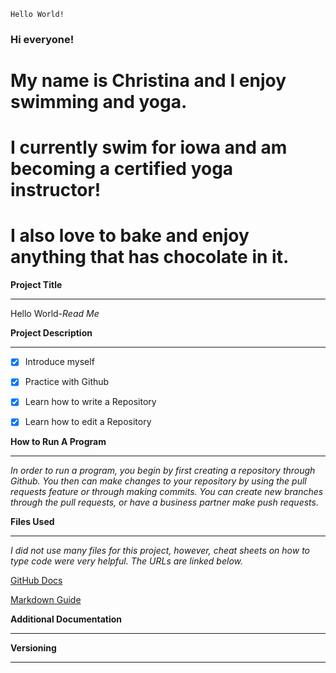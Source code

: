 	Hello World!

### Hi everyone!

# My name is Christina and I enjoy swimming and yoga. 
# I currently swim for iowa and am becoming a certified yoga instructor!
# I also love to bake and enjoy anything that has chocolate in it. 

**Project Title**
_____
Hello World-*Read Me*


**Project Description**
_____
- [x] Introduce myself
- [X] Practice with Github
- [x] Learn how to write a Repository
- [x] Learn how to edit a Repository


**How to Run A Program**
_____
*In order to run a program, you begin by first creating a repository through Github. 
You then can make changes to your repository by using the pull requests feature or through making commits. 
You can create new branches through the pull requests, or have a business partner make push requests.*


**Files Used**
_____
*I did not use many files for this project, however, cheat sheets on how to type code were very helpful. 
The URLs are linked below.*

[GitHub Docs](https://docs.github.com/en/github/writing-on-github/basic-writing-and-formatting-syntax)

[Markdown Guide](https://www.markdownguide.org/cheat-sheet/)


**Additional Documentation**
_____


**Versioning**
_____
